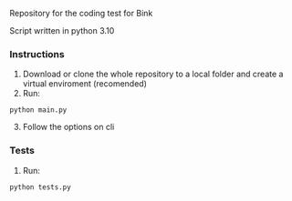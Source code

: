 Repository for the coding test for Bink

Script written in python 3.10

### Instructions
1. Download or clone the whole repository to a local folder and create a virtual enviroment (recomended)
2. Run: 
```
python main.py
```
3. Follow the options on cli

### Tests
1. Run:
```
python tests.py
```
